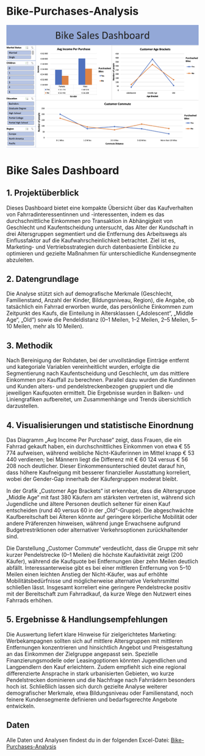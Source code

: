 # Bike-Purchases-Analysis

![Bikes Data Dashboard](bikes_dashboard_image.png)


# Bike Sales Dashboard

## 1. Projektüberblick  
Dieses Dashboard bietet eine kompakte Übersicht über das Kaufverhalten von Fahrradinteressentinnen und -interessenten, indem es das durchschnittliche Einkommen pro Transaktion in Abhängigkeit von Geschlecht und Kaufentscheidung untersucht, das Alter der Kundschaft in drei Altersgruppen segmentiert und die Entfernung des Arbeitswegs als Einflussfaktor auf die Kaufwahrscheinlichkeit betrachtet. Ziel ist es, Marketing- und Vertriebsstrategien durch datenbasierte Einblicke zu optimieren und gezielte Maßnahmen für unterschiedliche Kundensegmente abzuleiten.

## 2. Datengrundlage  
Die Analyse stützt sich auf demografische Merkmale (Geschlecht, Familienstand, Anzahl der Kinder, Bildungsniveau, Region), die Angabe, ob tatsächlich ein Fahrrad erworben wurde, das persönliche Einkommen zum Zeitpunkt des Kaufs, die Einteilung in Altersklassen („Adolescent“, „Middle Age“, „Old“) sowie die Pendeldistanz (0–1 Meilen, 1–2 Meilen, 2–5 Meilen, 5–10 Meilen, mehr als 10 Meilen).

## 3. Methodik  
Nach Bereinigung der Rohdaten, bei der unvollständige Einträge entfernt und kategoriale Variablen vereinheitlicht wurden, erfolgte die Segmentierung nach Kaufentscheidung und Geschlecht, um das mittlere Einkommen pro Kauffall zu berechnen. Parallel dazu wurden die Kundinnen und Kunden alters- und pendelstreckenbezogen gruppiert und die jeweiligen Kaufquoten ermittelt. Die Ergebnisse wurden in Balken- und Liniengrafiken aufbereitet, um Zusammenhänge und Trends übersichtlich darzustellen.

## 4. Visualisierungen und statistische Einordnung  
Das Diagramm „Avg Income Per Purchase“ zeigt, dass Frauen, die ein Fahrrad gekauft haben, ein durchschnittliches Einkommen von etwa € 55 774 aufweisen, während weibliche Nicht-Käuferinnen im Mittel knapp € 53 440 verdienen; bei Männern liegt die Differenz mit € 60 124 versus € 56 208 noch deutlicher. Dieser Einkommensunterschied deutet darauf hin, dass höhere Kaufneigung mit besserer finanzieller Ausstattung korreliert, wobei der Gender-Gap innerhalb der Käufergruppen moderat bleibt.

In der Grafik „Customer Age Brackets“ ist erkennbar, dass die Altersgruppe „Middle Age“ mit fast 380 Käufern am stärksten vertreten ist, während sich Jugendliche und ältere Personen deutlich seltener für einen Kauf entscheiden (rund 40 versus 60 in der „Old“-Gruppe). Die abgeschwächte Kaufbereitschaft bei Älteren könnte auf geringere körperliche Mobilität oder andere Präferenzen hinweisen, während junge Erwachsene aufgrund Budgetrestriktionen oder alternativer Verkehrsoptionen zurückhaltender sind. 

Die Darstellung „Customer Commute“ verdeutlicht, dass die Gruppe mit sehr kurzer Pendelstrecke (0–1 Meilen) die höchste Kaufaktivität zeigt (200 Käufer), während die Kaufquote bei Entfernungen über zehn Meilen deutlich abfällt. Interessanterweise gibt es bei einer mittleren Entfernung von 5–10 Meilen einen leichten Anstieg der Nicht-Käufer, was auf erhöhte Mobilitätsbedürfnisse und möglicherweise alternative Verkehrsmittel schließen lässt. Insgesamt korreliert eine geringere Pendelstrecke positiv mit der Bereitschaft zum Fahrradkauf, da kurze Wege den Nutzwert eines Fahrrads erhöhen.

## 5. Ergebnisse & Handlungsempfehlungen  
Die Auswertung liefert klare Hinweise für zielgerichtetes Marketing: Werbekampagnen sollten sich auf mittlere Altersgruppen mit mittleren Entfernungen konzentrieren und hinsichtlich Angebot und Preisgestaltung an das Einkommen der Zielgruppe angepasst sein. Spezielle Finanzierungsmodelle oder Leasingoptionen könnten Jugendlichen und Langpendlern den Kauf erleichtern. Zudem empfiehlt sich eine regional differenzierte Ansprache in stark urbanisierten Gebieten, wo kurze Pendelstrecken dominieren und die Nachfrage nach Fahrrädern besonders hoch ist. Schließlich lassen sich durch gezielte Analyse weiterer demografischer Merkmale, etwa Bildungsniveau oder Familienstand, noch feinere Kundensegmente definieren und bedarfsgerechte Angebote entwickeln.

## Daten  
Alle Daten und Analysen findest du in der folgenden Excel-Datei: [Bike-Purchases-Analysis](Bike%20Purchases%20Analysis.xlsx)
